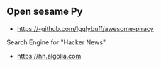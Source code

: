 ## Open sesame Py
- https://-github.com/Igglybuff/awesome-piracy

Search Engine for "Hacker News"
- https://hn.algolia.com
